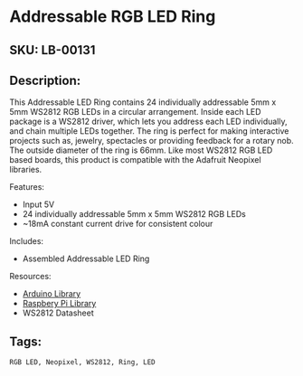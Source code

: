 # Addressable RGB LED Ring

## SKU: LB-00131

## Description:

This Addressable LED Ring contains 24 individually addressable 5mm x 5mm WS2812 RGB LEDs in a circular arrangement.
Inside each LED package is a WS2812 driver, which lets you address each LED individually, and chain multiple LEDs together.
The ring is perfect for making interactive projects such as, jewelry, spectacles or providing feedback for a rotary nob.
The outside diameter of the ring is 66mm. Like most WS2812 RGB LED based boards, this product is compatible with the Adafruit Neopixel libraries. 


Features: 

- Input 5V
- 24 individually addressable 5mm x 5mm WS2812 RGB LEDs
- ~18mA constant current drive for consistent colour

Includes: 

- Assembled Addressable LED Ring

Resources:

 - [Arduino Library](https://github.com/adafruit/Adafruit_NeoPixel)
 - [Raspbery Pi Library](https://github.com/jgarff/rpi_ws281x)
 - WS2812 Datasheet


## Tags:

``RGB LED, Neopixel, WS2812, Ring, LED``
